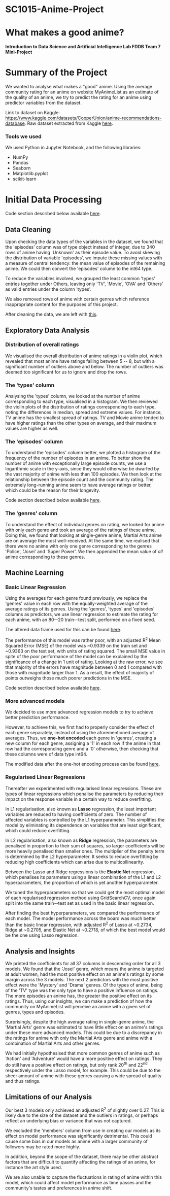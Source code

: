 # SC1015-Anime-Project
# What makes a good anime?

**Introduction to Data Science and Artificial Intelligence
Lab FDDB Team 7 Mini-Project**

# Summary of the Project

We wanted to analyse what makes a "good" anime. Using the average community rating for an anime on website MyAnimeList as an estimate of the quality of an anime, we try to predict the rating for an anime using predictor variables from the dataset. 

Link to dataset on Kaggle: https://www.kaggle.com/datasets/CooperUnion/anime-recommendations-database.
Raw dataset extracted from Kaggle [here](Datasets/anime.csv).

### Tools we used
We used Python in Jupyter Notebook, and the following libraries:
 - NumPy
 - Pandas
 - Seaborn
 - Matplotlib.pyplot
 - scikit-learn


# Initial Data Processing

Code section described below available [here](Codes/Data_extraction_cleaning_and_EDA.ipynb).

## Data Cleaning

Upon checking the data types of the variables in the dataset, we found that the 'episodes' column was of type object instead of integer, due to 340 rows of anime having 'Unknown' as their episode value. To avoid skewing the distribution of variable 'episodes', we impute these missing values with a measure of central tendency: the mean value of episodes of the remaining anime. We could then convert the 'episodes' column to the int64 type.

To reduce the variables involved, we grouped the least common 'types' entries together under Others, leaving only 'TV', 'Movie', 'OVA' and 'Others' as valid entries under the column 'types'.

We also removed rows of anime with certain genres which reference inappropriate content for the purposes of this project.

After cleaning the data, we are left with [this](Datasets/anime_clean.csv).

## Exploratory Data Analysis

### Distribution of overall ratings

We visualised the overall distribution of anime ratings in a violin plot, which revealed that most anime have ratings falling between 5 -- 8, but with a significant number of outliers above and below. The number of outliers was deemed too significant for us to ignore and drop the rows.

### The 'types' column

Analysing the 'types' column, we looked at the number of anime corresponding to each type, visualised in a histogram. We then reviewed the violin plots of the distribution of ratings corresponding to each type, noting the differences in median, spread and extreme values. For instance, TV anime has the smallest spread of ratings. TV and Movie anime tended to have higher ratings than the other types on average, and their maximum values are higher as well.

### The 'episodes' column

To understand the 'episodes' column better, we plotted a histogram of the frequency of the number of episodes in an anime. To better show the number of anime with exceptionally large episode counts, we use a logarithmic scale in the y-axis, since they would otherwise be dwarfed by the vast majority of anime with less than 100 episodes. We then look at the relationship between the episode count and the community rating. The extremely long-running anime seem to have average ratings or better, which could be the reason for their longevity.

Code section described below available [here](Codes/Averages_Linear_Regression.ipynb).

### The 'genres' column

To understand the effect of individual genres on rating, we looked for anime with only each genre and took an average of the ratings of these anime. Doing this, we found that looking at single-genre anime, Martial Arts anime are on average the most well-received. At the same time, we realised that there were no anime with only one genre corresponding to the genres 'Police', 'Josei' and 'Super Power'. We then appended the mean value of *all* anime corresponding to these genres.

## Machine Learning

### Basic Linear Regression

Using the averages for each genre found previously, we replace the 'genres' value in each row with the equally-weighted average of the average ratings of its genres. Using the 'genres', 'types' and 'episodes' columns as predictors, we use linear regression to estimate the rating for each anime, with an 80--20 train--test split, performed on a fixed seed.

The altered data frame used for this can be found [here](Datasets/anime_clean_linear_regression.csv).

The performance of this model was rather poor, with an adjusted R<sup>2</sup> Mean Squared Error (MSE) of the model was ~0.9339 on the train set and ~0.9363 on the test set, with units of rating squared. The small MSE value in spite of the poor performance of the model can be explained by the significance of a change in 1 unit of rating. Looking at the raw error, we see that majority of the errors have magnitude between 0 and 1 compared with those with magnitude larger than 1. As a result, the effect of majority of points outweighs those much poorer predictions in the MSE.

Code section described below available [here](Codes/One_Hot_Encoding_Lasso_Ridge_ElasticNet_Regression.ipynb).

### More advanced models

We decided to use more advanced regression models to try to achieve better prediction performance.

However, to achieve this, we first had to properly consider the effect of each genre separately, instead of using the aforementioned average of averages. Thus, we **one-hot encoded** each genre in 'genres', creating a new column for each genre, assigning a '1' in each row if the anime in that row had the corresponding genre and a '0' otherwise, then checking that these columns were of data type int64.

The modified data after the one-hot encoding process can be found [here](Datasets/anime_clean_encoded.csv).

### Regularised Linear Regressions

Thereafter we experimented with regularised linear regressions. These are types of linear regressions which penalise the parameters by reducing their impact on the response variable in a certain way to reduce overfitting.

In L1 regularisation, also known as **Lasso** regression, the least important variables are reduced to having coefficients of zero. The number of affected variables is controlled by the L1 hyperparameter. This simplifies the model by eliminating its dependence on variables that are least significant, which could reduce overfitting.

In L2 regularisation, also known as **Ridge** regression, the parameters are penalised in proportion to their sum of squares, so larger coefficients will be more heavily penalised than smaller ones. The multiplier of the penalty term is determined by the L2 hyperparameter. It seeks to reduce overfitting by reducing high coefficients which can arise due to multicollinearity.

Between the Lasso and Ridge regressions is the **Elastic Net** regression, which penalises its parameters using a linear combination of the L1 and L2 hyperparameters, the proportion of which is yet another hyperparameter.

We tuned the hyperparameters so that we could get the most optimal model of each regularised regression method using GridSearchCV, once again split into the same train--test set as used in the basic linear regression. 

After finding the best hyperparameters, we compared the performance of each model. The model performance across the board was much better than the basic linear regression, with adjusted R<sup>2</sup> of Lasso at ~0.2734, Ridge at ~0.2705, and Elastic Net at ~0.2718, of which the best model would be the one using Lasso regression.

## Analysis and Insights

We printed the coefficients for all 37 columns in descending order for all 3 models. We found that the 'Josei' genre, which means the anime is targeted at adult women, had the most positive effect on an anime's ratings by some margin across the 3 models. The next 2 predictors with the most positive effect were the 'Mystery' and 'Drama' genres. Of the types of anime, being of the 'TV' type was the only type to have a positive influence on ratings. The more episodes an anime has, the greater the positive effect on its ratings. Thus, using our insights, we can make a prediction of how the community on MyAnimeList will perceive an anime with a given set of genres, types and episodes.

Surprisingly, despite the high average rating in single-genre anime, the 'Martial Arts' genre was estimated to have little effect on an anime's ratings under these more advanced models. This could be due to a discrepancy in the ratings for anime with only the Martial Arts genre and anime with a combination of Martial Arts and other genres.

We had initially hypothesised that more common genres of anime such as 'Action' and 'Adventure' would have a more positive effect on ratings. They do still have a positive effect on ratings, but only rank 20<sup>th</sup> and 22<sup>nd</sup> respectively under the Lasso model, for example. This could be due to the sheer amount of anime with these genres causing a wide spread of quality and thus ratings.

## Limitations of our Analysis

Our best 3 models only achieved an adjusted R<sup>2</sup> of slightly over 0.27. This is likely due to the size of the dataset and the outliers in ratings, or perhaps reflect an underlying bias or variance that was not captured.

We excluded the 'members' column from use in creating our models as its effect on model performance was significantly detrimental. This could cause some bias in our models as anime with a larger community of followers may be rated more highly.

In addition, beyond the scope of the dataset, there may be other abstract factors that are difficult to quantify affecting the ratings of an anime, for instance the art style used.

We are also unable to capture the fluctuations in rating of anime within this model, which could affect model performance as time passes and the community's tastes and preferences in anime shift.





